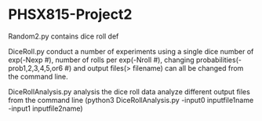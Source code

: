# PHSX815-Project2
Random2.py contains dice roll def

DiceRoll.py conduct a number of experiments using a single dice number of exp(-Nexp #), number of rolls per exp(-Nroll #), changing probabilities(-prob1,2,3,4,5,or6 #) and output files(> filename) can all be changed from the command line.

DiceRollAnalysis.py analysis the dice roll data analyze different output files from the command line (python3 DiceRollAnalysis.py -input0 inputfile1name -input1 inputfile2name)
